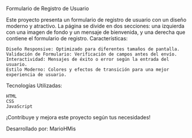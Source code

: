 Formulario de Registro de Usuario

Este proyecto presenta un formulario de registro de usuario con un diseño moderno y atractivo. La página se divide en dos secciones: una izquierda con una imagen de fondo y un mensaje de bienvenida, y una derecha que contiene el formulario de registro.
Características:

    Diseño Responsive: Optimizado para diferentes tamaños de pantalla.
    Validación de Formulario: Verificación de campos antes del envío.
    Interactividad: Mensajes de éxito o error según la entrada del usuario.
    Estilo Moderno: Colores y efectos de transición para una mejor experiencia de usuario.

Tecnologías Utilizadas:

    HTML
    CSS
    JavaScript


¡Contribuye y mejora este proyecto según tus necesidades!

Desarrollado por: MarioHMis
